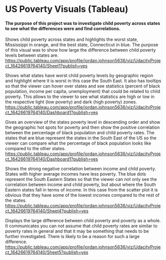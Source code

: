 # US Poverty Visuals (Tableau)
#### The purpose of this project was to investigate child poverty across states to see what the differences were and find correlations. 

Shows child poverty across states and highlights the worst state, Mississippi in orange, and the best state, Connecticut in blue. The purpose of this visual was to show how large the difference between child poverty levels between states are.   
https://public.tableau.com/app/profile/jordan.johnson5636/viz/UdacityProject_16426619764140/Sheet1?publish=yes

Shows what states have worst child poverty levels by geographic region and highlight where it is worst in this case the South East. It also has tooltips so that the viewer can hover over states and see statistics (percent of black population, income per capita, unemployment) that could be related to child poverty. This allows to the viewer to see what statistics are high or low in the respective light (low poverty) and dark (high poverty) zones.    
https://public.tableau.com/app/profile/jordan.johnson5636/viz/UdacityProject_16426619764140/Dashboard1?publish=yes

Gives an overview of the states poverty level in descending order and show the geographic hot spots for poverty and then show the positive correlation between the percentage of black population and child poverty rates. The states that are blue represent the states in the South East of the US so the viewer can compare what the percentage of black population looks like compared to the other states.   
https://public.tableau.com/app/profile/jordan.johnson5636/viz/UdacityProject_16426619764140/Dashboard1?publish=yes

Shows the strong negative correlation between income and child poverty. States with higher average incomes have less poverty. The blue dots represent the South Eastern States so that the viewer can not only see the correlation between income and child poverty, but about where the South Eastern states fall in terms of income. In this case from the scatter plot it is obvious that they have some of the lowest incomes compared to the rest of the states.    
https://public.tableau.com/app/profile/jordan.johnson5636/viz/UdacityProject_16426619764140/Sheet4?publish=yes

Displays the large difference between child poverty and poverty as a whole. It communicates you can not assume that child poverty rates are similar to poverty rates in general and that it may be something that needs to be further investigated. There is likely to be a reason for such a large difference.    
https://public.tableau.com/app/profile/jordan.johnson5636/viz/UdacityProject_16426619764140/Sheet5?publish=yes
